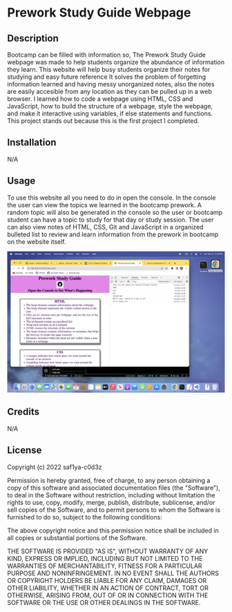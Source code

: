# Prework Study Guide Webpage


## Description

Bootcamp can be filled with information so, The Prework Study Guide webpage was made to help students organize the abundance of information they learn.
This website will help busy students organize their notes for studying and easy future reference
It solves the problem of forgetting information learned and having messy unorganized notes, also the notes are easily accesible from any location as they can be pulled up in a web browser.
I learned how to code a webpage using HTML, CSS and JavaScript, how to build the structure of a webpage, style the webpage, and make it interactive using variables, if else statements and functions.
This project stands out because this is the first project I completed.

## Installation

N/A

## Usage

To use this website all you need to do in open the console. In the console the user can view the topics we learned in the bootcamp prework. A random topic will also be generated in the console so the user or bootcamp student can have a topic to study for that day or study session. The user can also view notes of HTML, CSS, Git and JavaScript in a organized bulleted list to review and learn information from the prework in bootcamp on the website itself.

![alt text](assets/images/screenshot.png)

## Credits

N/A

## License

Copyright (c) 2022 saf1ya-c0d3z

Permission is hereby granted, free of charge, to any person obtaining a copy
of this software and associated documentation files (the "Software"), to deal
in the Software without restriction, including without limitation the rights
to use, copy, modify, merge, publish, distribute, sublicense, and/or sell
copies of the Software, and to permit persons to whom the Software is
furnished to do so, subject to the following conditions:

The above copyright notice and this permission notice shall be included in all
copies or substantial portions of the Software.

THE SOFTWARE IS PROVIDED "AS IS", WITHOUT WARRANTY OF ANY KIND, EXPRESS OR
IMPLIED, INCLUDING BUT NOT LIMITED TO THE WARRANTIES OF MERCHANTABILITY,
FITNESS FOR A PARTICULAR PURPOSE AND NONINFRINGEMENT. IN NO EVENT SHALL THE
AUTHORS OR COPYRIGHT HOLDERS BE LIABLE FOR ANY CLAIM, DAMAGES OR OTHER
LIABILITY, WHETHER IN AN ACTION OF CONTRACT, TORT OR OTHERWISE, ARISING FROM,
OUT OF OR IN CONNECTION WITH THE SOFTWARE OR THE USE OR OTHER DEALINGS IN THE
SOFTWARE.
